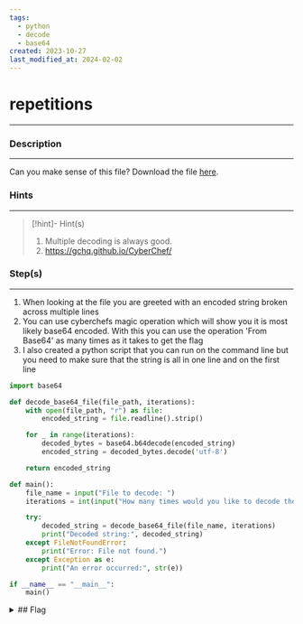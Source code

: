 ```yaml
---
tags:
  - python
  - decode
  - base64
created: 2023-10-27
last_modified_at: 2024-02-02
---
```

# repetitions
---
### Description
---
Can you make sense of this file?
Download the file [here](https://artifacts.picoctf.net/c/477/enc_flag).
### Hints
---

> [!hint]- Hint(s)
> 1.  Multiple decoding is always good.
> 2. https://gchq.github.io/CyberChef/

### Step(s)
---
1. When looking at the file you are greeted with an encoded string broken across multiple lines
2. You can use cyberchefs magic operation which will show you it is most likely base64 encoded. With this you can use the operation 'From Base64' as many times as it takes to get the flag
3. I also created a python script that you can run on the command line but you need to make sure that the string is all in one line and on the first line
```python
import base64

def decode_base64_file(file_path, iterations):
    with open(file_path, "r") as file:
        encoded_string = file.readline().strip()

    for _ in range(iterations):
        decoded_bytes = base64.b64decode(encoded_string)
        encoded_string = decoded_bytes.decode('utf-8')

    return encoded_string

def main():
    file_name = input("File to decode: ")
    iterations = int(input("How many times would you like to decode the string: "))

    try:
        decoded_string = decode_base64_file(file_name, iterations)
        print("Decoded string:", decoded_string)
    except FileNotFoundError:
        print("Error: File not found.")
    except Exception as e:
        print("An error occurred:", str(e))

if __name__ == "__main__":
    main()

```

<details>
  <summary>## Flag</summary>picoCTF{base64_n3st3d_dic0d!n8_d0wnl04d3d_de523f49}
</details>